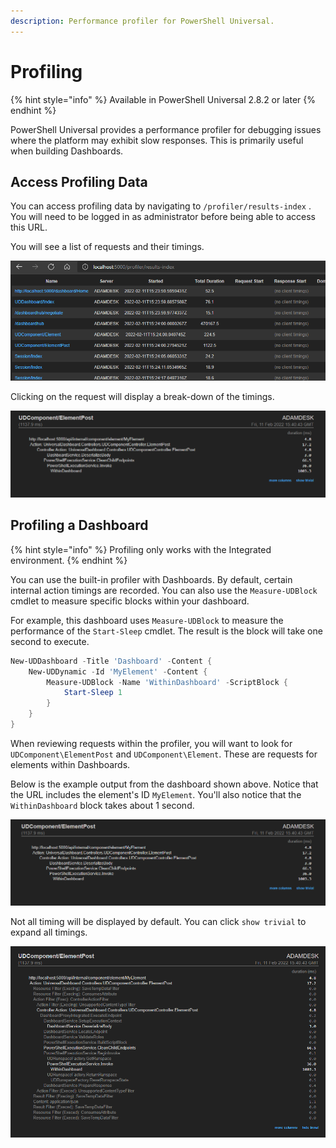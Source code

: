 ```yaml
---
description: Performance profiler for PowerShell Universal.
---
```


# Profiling

{% hint style="info" %}
Available in PowerShell Universal 2.8.2 or later
{% endhint %}

PowerShell Universal provides a performance profiler for debugging issues where the platform may exhibit slow responses. This is primarily useful when building Dashboards.&#x20;

## Access Profiling Data

You can access profiling data by navigating to `/profiler/results-index` . You will need to be logged in as administrator before being able to access this URL.&#x20;

You will see a list of requests and their timings.&#x20;

![Result Index](<../.gitbook/assets/image (319).png>)

Clicking on the request will display a break-down of the timings.&#x20;

![Timings](<../.gitbook/assets/image (309).png>)

## Profiling a Dashboard

{% hint style="info" %}
Profiling only works with the Integrated environment.&#x20;
{% endhint %}

You can use the built-in profiler with Dashboards. By default, certain internal action timings are recorded. You can also use the `Measure-UDBlock` cmdlet to measure specific blocks within your dashboard.&#x20;

For example, this dashboard uses `Measure-UDBlock` to measure the performance of the `Start-Sleep` cmdlet. The result is the block will take one second to execute.&#x20;

```powershell
New-UDDashboard -Title 'Dashboard' -Content {
    New-UDDynamic -Id 'MyElement' -Content {
        Measure-UDBlock -Name 'WithinDashboard' -ScriptBlock {
            Start-Sleep 1
        }
    }
}
```

When reviewing requests within the profiler, you will want to look for `UDComponent\ElementPost` and `UDComponent\Element`. These are requests for elements within Dashboards.&#x20;

Below is the example output from the dashboard shown above. Notice that the URL includes the element's ID `MyElement`. You'll also notice that the `WithinDashboard` block takes about 1 second.&#x20;

![Dashboard Timing](<../.gitbook/assets/image (300).png>)

Not all timing will be displayed by default. You can click `show trivial` to expand all timings.&#x20;

![All Timings](<../.gitbook/assets/image (308).png>)
